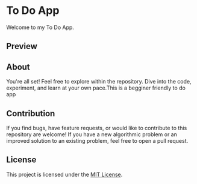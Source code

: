 # To Do App
Welcome to my To Do App.

## Preview


## About 

You're all set! Feel free to explore within the repository. Dive into the code, experiment, and learn at your own pace.This is a begginer friendly to do app


## Contribution 
If you find bugs, have feature requests, or would like to contribute to this repository are welcome! If you have a new algorithmic problem or an improved solution to an existing problem, feel free to open a pull request. 

## License

This project is licensed under the [MIT License](LICENSE).
